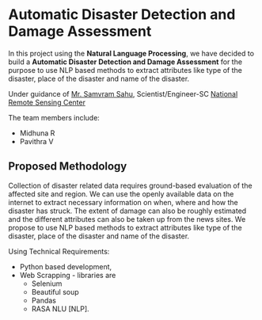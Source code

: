 # Automatic Disaster Detection and Damage Assessment

In this project using the **Natural Language Processing**, 
we have decided to build a **Automatic Disaster Detection and Damage Assessment** 
for the purpose to use NLP based methods to extract attributes like type of the disaster,
place of the disaster and name of the disaster.

Under guidance of [Mr. Samvram Sahu](https://www.facebook.com/samvram), Scientist/Engineer-SC [National Remote Sensing Center](https://www.nrsc.gov.in/)

The team members include:
* Midhuna R
* Pavithra V

## Proposed Methodology

Collection of disaster related data requires ground-based
evaluation of the affected site and region. We can use the
openly available data on the internet to extract necessary
information on when, where and how the disaster has
struck. The extent of damage can also be roughly
estimated and the different attributes can also be taken
up from the news sites. We propose to use NLP based
methods to extract attributes like type of the disaster,
place of the disaster and name of the disaster.

Using Technical Requirements:

- Python based development,
- Web Scrapping - libraries are
  - Selenium
  - Beautiful soup
  - Pandas
  - RASA NLU [NLP].
